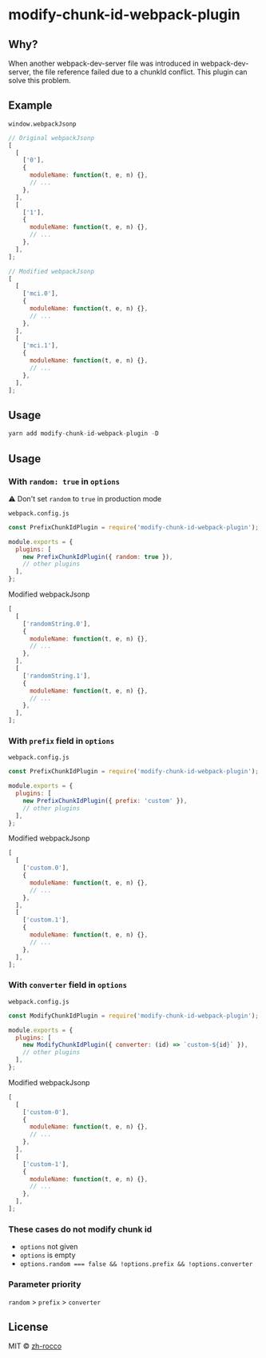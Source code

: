 # modify-chunk-id-webpack-plugin

## Why?

When another webpack-dev-server file was introduced in webpack-dev-server, the file reference failed due to a chunkId conflict. This plugin can solve this problem.

## Example

`window.webpackJsonp`

```javascript
// Original webpackJsonp
[
  [
    ['0'],
    {
      moduleName: function(t, e, n) {},
      // ...
    },
  ],
  [
    ['1'],
    {
      moduleName: function(t, e, n) {},
      // ...
    },
  ],
];

// Modified webpackJsonp
[
  [
    ['mci.0'],
    {
      moduleName: function(t, e, n) {},
      // ...
    },
  ],
  [
    ['mci.1'],
    {
      moduleName: function(t, e, n) {},
      // ...
    },
  ],
];
```

## Usage

```javascript
yarn add modify-chunk-id-webpack-plugin -D
```

## Usage

### With `random: true` in `options`

⚠️ Don't set `random` to `true` in production mode

`webpack.config.js`

```javascript
const PrefixChunkIdPlugin = require('modify-chunk-id-webpack-plugin');

module.exports = {
  plugins: [
    new PrefixChunkIdPlugin({ random: true }),
    // other plugins
  ],
};
```

Modified webpackJsonp

```javascript
[
  [
    ['randomString.0'],
    {
      moduleName: function(t, e, n) {},
      // ...
    },
  ],
  [
    ['randomString.1'],
    {
      moduleName: function(t, e, n) {},
      // ...
    },
  ],
];
```

### With `prefix` field in `options`

`webpack.config.js`

```javascript
const PrefixChunkIdPlugin = require('modify-chunk-id-webpack-plugin');

module.exports = {
  plugins: [
    new PrefixChunkIdPlugin({ prefix: 'custom' }),
    // other plugins
  ],
};
```

Modified webpackJsonp

```javascript
[
  [
    ['custom.0'],
    {
      moduleName: function(t, e, n) {},
      // ...
    },
  ],
  [
    ['custom.1'],
    {
      moduleName: function(t, e, n) {},
      // ...
    },
  ],
];
```

### With `converter` field in `options`

`webpack.config.js`

```javascript
const ModifyChunkIdPlugin = require('modify-chunk-id-webpack-plugin');

module.exports = {
  plugins: [
    new ModifyChunkIdPlugin({ converter: (id) => `custom-${id}` }),
    // other plugins
  ],
};
```

Modified webpackJsonp

```javascript
[
  [
    ['custom-0'],
    {
      moduleName: function(t, e, n) {},
      // ...
    },
  ],
  [
    ['custom-1'],
    {
      moduleName: function(t, e, n) {},
      // ...
    },
  ],
];
```

### These cases do not modify chunk id

- `options` not given
- `options` is empty
- `options.random === false && !options.prefix && !options.converter`

### Parameter priority

`random` > `prefix` > `converter`

## License

MIT © [zh-rocco](https://github.com/zh-rocco)
